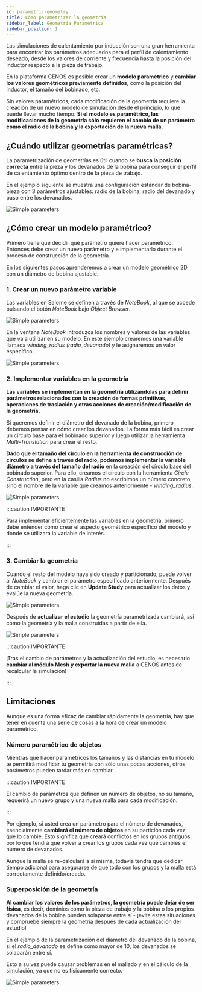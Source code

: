 ```yaml
---
id: parametric-geometry
title: Cómo parametrizar la geometría
sidebar_label: Geometría Paramétrica
sidebar_position: 1
---
```


Las simulaciones de calentamiento por inducción son una gran herramienta para encontrar los parámetros adecuados para el perfil de calentamiento deseado, desde los valores de corriente y frecuencia hasta la posición del inductor respecto a la pieza de trabajo.

En la plataforma CENOS es posible crear un **modelo paramétrico** y **cambiar los valores geométricos previamente definidos**, como la posición del inductor, el tamaño del bobinado, etc.

Sin valores paramétricos, cada modificación de la geometría requiere la creación de un nuevo modelo de simulación desde el principio, lo que puede llevar mucho tiempo. **Si el modelo es paramétrico, las modificaciones de la geometría sólo requieren el cambio de un parámetro como el radio de la bobina y la exportación de la nueva malla.**

## ¿Cuándo utilizar geometrías paramétricas?

La parametrización de geometrías es útil cuando se **busca la posición correcta** entre la pieza y los devanados de la bobina para conseguir el perfil de calentamiento óptimo dentro de la pieza de trabajo.

En el ejemplo siguiente se muestra una configuración estándar de bobina-pieza con 3 parámetros ajustables: radio de la bobina, radio del devanado y paso entre los devanados.

<p align="center">

![Simple parameters](assets/parametric-geometry/1.png)

</p>

## ¿Cómo crear un modelo paramétrico?

Primero tiene que decidir qué parámetro quiere hacer paramétrico. Entonces debe crear un nuevo parámetro y e implementarlo durante el proceso de construcción de la geometría.

En los siguientes pasos aprenderemos a crear un modelo geométrico 2D con un diámetro de bobina ajustable.

### 1. Crear un nuevo parámetro variable

Las variables en Salome se definen a través de *NoteBook*, al que se accede pulsando el botón *NoteBook* bajo *Object Browser*.

<p align="center">

![Simple parameters](assets/parametric-geometry/2.png)

</p>

En la ventana *NoteBook* introduzca los nombres y valores de las variables que va a utilizar en su modelo. En este ejemplo crearemos una variable llamada *winding_radius (radio_devanado)* y le asignaremos un valor específico.

<p align="center">

![Simple parameters](assets/parametric-geometry/3.png)

</p>

### 2. Implementar variables en la geometría

**Las variables se implementan en la geometría utilizándolas para definir parámetros relacionados con la creación de formas primitivas, operaciones de traslación y otras acciones de creación/modificación de la geometría.**

Si queremos definir el diámetro del devanado de la bobina, primero debemos pensar en cómo crear los devanados. La forma más fácil es crear un círculo base para el bobinado superior y luego utilizar la herramienta *Multi-Translation* para crear el resto.

**Dado que el tamaño del círculo en la herramienta de construcción de círculos se define a través del radio, podemos implementar la variable diámetro a través del tamaño del radio** en la creación del círculo base del bobinado superior. Para ello, creamos el círculo con la herramienta *Circle Construction*, pero en la casilla *Radius* no escribimos un número concreto, sino el nombre de la variable que creamos anteriormente - *winding_radius*.

<p align="center">

![Simple parameters](assets/parametric-geometry/4.png)

</p>

:::caution IMPORTANTE

Para implementar eficientemente las variables en la geometría, primero debe entender cómo crear el aspecto geométrico específico del modelo y donde se utilizará la variable de interés.

:::

### 3. Cambiar la geometría

Cuando el resto del modelo haya sido creado y particionado, puede volver al *NoteBook* y cambiar el parámetro especificado anteriormente. Después de cambiar el valor, haga clic en **Update Study** para actualizar los datos y evalúe la nueva geometría.

<p align="center">

![Simple parameters](assets/parametric-geometry/5.png)

</p>

Después de **actualizar el estudio** la geometría parametrizada cambiará, así como la geometría y la malla construidas a partir de ella.

<p align="center">

![Simple parameters](assets/parametric-geometry/6.png)

</p>

:::caution IMPORTANTE

¡Tras el cambio de parámetros y la actualización del estudio, es necesario **cambiar al módulo Mesh y exportar la nueva malla** a CENOS antes de recalcular la simulación!

:::

## Limitaciones

Aunque es una forma eficaz de cambiar rápidamente la geometría, hay que tener en cuenta una serie de cosas a la hora de crear un modelo paramétrico.

### Número paramétrico de objetos

Mientras que hacer paramétricos los tamaños y las distancias en tu modelo te permitirá modificar tu geometría con sólo unas pocas acciones, otros parámetros pueden tardar más en cambiar.

:::caution IMPORTANTE

El cambio de parámetros que definen un número de objetos, no su tamaño, requerirá un nuevo grupo y una nueva malla para cada modificación.

:::

Por ejemplo, si usted crea un parámetro para el número de devanados, esencialmente **cambiará el número de objetos** en su partición cada vez que lo cambie. Esto significa que creará conflictos en los grupos antiguos, por lo que tendrá que volver a crear los grupos cada vez que cambies el número de devanados.

Aunque la malla se re-calculará a sí misma, todavía tendrá que dedicar tiempo adicional para asegurarse de que todo con los grupos y la malla está correctamente definido/creado.

### Superposición de la geometría

**Al cambiar los valores de los parámetros, la geometría puede dejar de ser física**, es decir, dominios como la pieza de trabajo y la bobina o los propios devanados de la bobina pueden solaparse entre sí - ¡evite estas situaciones y compruebe siempre la geometría después de cada actualización del estudio!

En el ejemplo de la parametrización del diámetro del devanado de la bobina, si el *radio_devanado* se define como mayor de 10, los devanados se solaparán entre sí.

Esto a su vez puede causar problemas en el mallado y en el cálculo de la simulación, ya que no es físicamente correcto.

<p align="center">

![Simple parameters](assets/parametric-geometry/7.png)

</p> 
